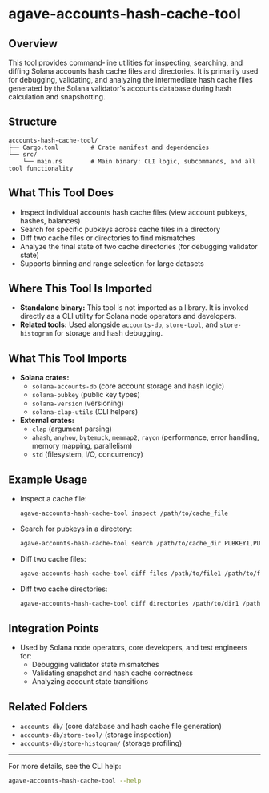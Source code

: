 # agave-accounts-hash-cache-tool

## Overview

This tool provides command-line utilities for inspecting, searching, and diffing Solana accounts hash cache files and directories. It is primarily used for debugging, validating, and analyzing the intermediate hash cache files generated by the Solana validator's accounts database during hash calculation and snapshotting.

## Structure

```
accounts-hash-cache-tool/
├── Cargo.toml         # Crate manifest and dependencies
└── src/
    └── main.rs        # Main binary: CLI logic, subcommands, and all tool functionality
```

## What This Tool Does
- Inspect individual accounts hash cache files (view account pubkeys, hashes, balances)
- Search for specific pubkeys across cache files in a directory
- Diff two cache files or directories to find mismatches
- Analyze the final state of two cache directories (for debugging validator state)
- Supports binning and range selection for large datasets

## Where This Tool Is Imported
- **Standalone binary:** This tool is not imported as a library. It is invoked directly as a CLI utility for Solana node operators and developers.
- **Related tools:** Used alongside `accounts-db`, `store-tool`, and `store-histogram` for storage and hash debugging.

## What This Tool Imports
- **Solana crates:**
  - `solana-accounts-db` (core account storage and hash logic)
  - `solana-pubkey` (public key types)
  - `solana-version` (versioning)
  - `solana-clap-utils` (CLI helpers)
- **External crates:**
  - `clap` (argument parsing)
  - `ahash`, `anyhow`, `bytemuck`, `memmap2`, `rayon` (performance, error handling, memory mapping, parallelism)
  - `std` (filesystem, I/O, concurrency)

## Example Usage

- Inspect a cache file:
  ```sh
  agave-accounts-hash-cache-tool inspect /path/to/cache_file
  ```
- Search for pubkeys in a directory:
  ```sh
  agave-accounts-hash-cache-tool search /path/to/cache_dir PUBKEY1,PUBKEY2
  ```
- Diff two cache files:
  ```sh
  agave-accounts-hash-cache-tool diff files /path/to/file1 /path/to/file2
  ```
- Diff two cache directories:
  ```sh
  agave-accounts-hash-cache-tool diff directories /path/to/dir1 /path/to/dir2
  ```

## Integration Points
- Used by Solana node operators, core developers, and test engineers for:
  - Debugging validator state mismatches
  - Validating snapshot and hash cache correctness
  - Analyzing account state transitions

## Related Folders
- `accounts-db/` (core database and hash cache file generation)
- `accounts-db/store-tool/` (storage inspection)
- `accounts-db/store-histogram/` (storage profiling)

---

For more details, see the CLI help:
```sh
agave-accounts-hash-cache-tool --help
``` 